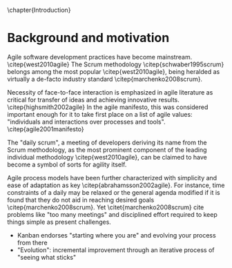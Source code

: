 
\chapter{Introduction}

# Background and motivation

Agile software development practices have become mainstream. \citep{west2010agile} The Scrum methodology \citep{schwaber1995scrum} belongs among the most popular \citep{west2010agile}, being heralded as virtually a de-facto industry standard \citep{marchenko2008scrum}.

Necessity of face-to-face interaction is emphasized in agile literature as critical for transfer of ideas and achieving innovative results. \citep{highsmith2002agile} In the agile manifesto, this was considered important enough for it to take first place on a list of agile values: "individuals and interactions over processes and tools". \citep{agile2001manifesto}

The "daily scrum", a meeting of developers deriving its name from the Scrum methodology, as the most prominent component of the leading individual methodology \citep{west2010agile}, can be claimed to have become a symbol of sorts for agility itself.

Agile process models have been further characterized with simplicity and ease of adaptation as key \citep{abrahamsson2002agile}. For instance, time constraints of a daily may be relaxed or the general agenda modified if it is found that they do not aid in reaching desired goals \citep{marchenko2008scrum}. Yet \citet{marchenko2008scrum} cite problems like "too many meetings" and disciplined effort required to keep things simple as present challenges.


- Kanban endorses "starting where you are" and evolving your process from there
- "Evolution": incremental improvement through an iterative process of "seeing what sticks"
